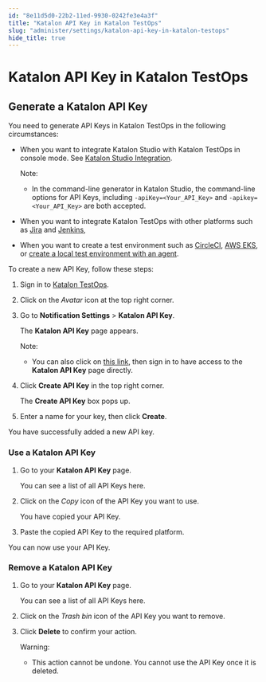 ```yaml
---
id: "8e11d5d0-22b2-11ed-9930-0242fe3e4a3f"
title: "Katalon API Key in Katalon TestOps"
slug: "administer/settings/katalon-api-key-in-katalon-testops"
hide_title: true
---
```


# <a id="id_ka-api-key" class="anchor_top_offset"/><a id="ariaid-title1" class="anchor_top_offset"/>Katalon API Key in Katalon TestOps


## <a id="id_1" class="anchor_top_offset"/>Generate a Katalon API Key

<p xmlns="http://www.w3.org/1999/xhtml" className="p">You need to generate API Keys in Katalon TestOps in the   following circumstances:</p> 
<ul xmlns="http://www.w3.org/1999/xhtml" className="ul"><li className="li">     <p className="p">When you want to integrate Katalon Studio with Katalon TestOps       in console mode. See <a className="xref" href="/docs/analyze/reports/upload-test-reports/upload-test-results-from-katalon-studio-to-katalon-testops-manually">Katalon         Studio Integration</a>.</p>     <div className="note note note_note"><span className="note__title">Note:</span>        <ul className="ul"><li className="li"><p className="p">In the command-line generator in Katalon Studio, the             command-line options for API Keys, including             <code className="ph codeph">-apiKey=&lt;Your_API_Key&gt;</code> and             <code className="ph codeph">-apikey=&lt;Your_API_Key&gt;</code> are both accepted.</p></li></ul>     </div>   </li><li className="li">     <p className="p">When you want to integrate Katalon TestOps with other platforms       such as <a className="xref" href="/docs/organize/integration-for-organizing-tests/jira-integration/enable-katalon-testops---jira-integration-for-test-management">Jira</a>       and <a className="xref" href="/docs/execute/cicd-integrations/jenkins-integration/use-katalon-plugins-for-jenkins-integration/integrate-jenkins-with-testops">Jenkins</a>,</p>   </li><li className="li">     <p className="p">When you want to create a test environment such as <a className="xref" href="/docs/execute/cloud-based-test-execution/test-execution-with-testops/set-up-circleci-test-environments-for-testops">CircleCI</a>,       <a className="xref" href="/docs/execute/cloud-based-test-execution/test-execution-with-testops/set-up-kubernetes-test-environments-for-testops">AWS         EKS</a>, or <a className="xref" href="/docs/execute/cloud-based-test-execution/test-execution-with-testops/local-test-environments/create-a-local-test-environment-with-an-agent">create         a local test environment with an agent</a>.</p>   </li></ul> 
<p xmlns="http://www.w3.org/1999/xhtml" className="p">To create a new API Key, follow these steps:</p> 
<ol xmlns="http://www.w3.org/1999/xhtml" className="ol"><li className="li">     <p className="p">Sign in to <a className="xref j-external-link" href="https://testops.katalon.io/login" target="_blank">Katalon         TestOps</a>.</p>   </li><li className="li">     <p className="p">Click on the <em className="ph i">Avatar</em> icon at the top right corner.</p>   </li><li className="li">     <p className="p">Go to <strong className="ph b">Notification Settings</strong> &gt;       <strong className="ph b">Katalon API Key</strong>.</p>     <p className="p">The <strong className="ph b">Katalon API Key</strong> page appears.</p>     <div className="note note note_note"><span className="note__title">Note:</span>        <ul className="ul"><li className="li"><p className="p">You can also click on <a className="xref j-external-link" href="https://testops.katalon.io/user/apikey" target="_blank">this link</a>, then             sign in to have access to the <strong className="ph b">Katalon API Key</strong> page             directly.</p></li></ul>     </div>   </li><li className="li">     <p className="p">Click <strong className="ph b">Create API Key</strong> in the top right       corner.</p>     <p className="p">The <strong className="ph b">Create API Key</strong> box pops up.</p>   </li><li className="li">     <p className="p">Enter a name for your key, then click       <strong className="ph b">Create</strong>.</p>   </li></ol> 
<p xmlns="http://www.w3.org/1999/xhtml" className="p">You have successfully added a new API key.</p> 
    

### <a id="id_2" class="anchor_top_offset"/>Use a Katalon API Key

    
      
<ol xmlns="http://www.w3.org/1999/xhtml" className="ol">   <li className="li">     <p className="p">Go to your <strong className="ph b">Katalon API Key</strong> page.</p>     <p className="p">You can see a list of all API Keys here.</p>   </li>   <li className="li">     <p className="p">Click on the <em className="ph i">Copy</em> icon of the API Key you want to       use.</p>     <p className="p">You have copied your API Key.</p>   </li>   <li className="li">     <p className="p">Paste the copied API Key to the required platform.</p>   </li> </ol> 
      
<p xmlns="http://www.w3.org/1999/xhtml" className="p">You can now use your API Key.</p> 
    
  

### <a id="id_3" class="anchor_top_offset"/>Remove a Katalon API Key

<ol xmlns="http://www.w3.org/1999/xhtml" className="ol"><li className="li">     <p className="p">Go to your <strong className="ph b">Katalon API Key</strong> page.</p>     <p className="p">You can see a list of all API Keys here.</p>   </li><li className="li">     <p className="p">Click on the <em className="ph i">Trash bin</em> icon of the API Key you want to       remove.</p>   </li><li className="li">     <p className="p">Click <strong className="ph b">Delete</strong> to confirm your action.</p>     <div className="note warning note_warning"><span className="note__title">Warning:</span>        <ul className="ul"><li className="li"><p className="p">This action cannot be undone. You cannot use the API Key once it             is deleted.</p></li></ul>     </div>   </li></ol> 
